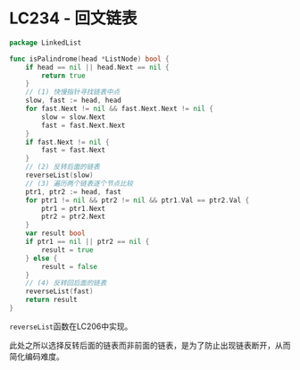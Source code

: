 # LC234 - 回文链表

```go title="PalindromeLinkedList.go" linenums="1"
package LinkedList

func isPalindrome(head *ListNode) bool {
	if head == nil || head.Next == nil {
		return true
	}
	// (1) 快慢指针寻找链表中点
	slow, fast := head, head
	for fast.Next != nil && fast.Next.Next != nil {
		slow = slow.Next
		fast = fast.Next.Next
	}
	if fast.Next != nil {
		fast = fast.Next
	}
	// (2) 反转后面的链表
	reverseList(slow)
	// (3) 遍历两个链表逐个节点比较
	ptr1, ptr2 := head, fast
	for ptr1 != nil && ptr2 != nil && ptr1.Val == ptr2.Val {
		ptr1 = ptr1.Next
		ptr2 = ptr2.Next
	}
	var result bool
	if ptr1 == nil || ptr2 == nil {
		result = true
	} else {
		result = false
	}
	// (4) 反转回后面的链表
	reverseList(fast)
	return result
}
```

`reverseList`函数在LC206中实现。

此处之所以选择反转后面的链表而非前面的链表，是为了防止出现链表断开，从而简化编码难度。